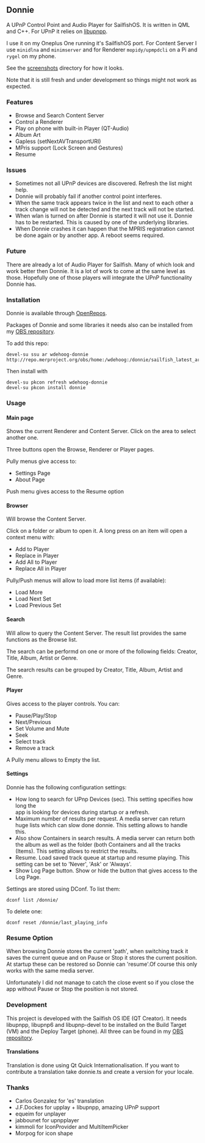 ## Donnie

A UPnP Control Point and Audio Player for SailfishOS. It is written in QML and C++. For UPnP it relies on [libupnpp](https://opensourceprojects.eu/p/libupnpp/).

I use it on my Oneplus One running it's SailfishOS port. For Content Server I use `minidlna` and `minimserver` and for Renderer `mopidy/upmpdcli` on a Pi and `rygel` on my phone.

See the [screenshots](https://github.com/wdehoog/donnie/tree/master/screenshots) directory for how it looks.

Note that it is still fresh and under development so things might not work as expected.

### Features
  * Browse and Search Content Server
  * Control a Renderer
  * Play on phone with built-in Player (QT-Audio)
  * Album Art
  * Gapless (setNextAVTransportURI)
  * MPris support (Lock Screen and Gestures)
  * Resume 

### Issues
  * Sometimes not all UPnP devices are discovered. Refresh the list might help.
  * Donnie will probably fail if another control point interferes.
  * When the same track appears twice in the list and next to each other a
    track change will not be detected and the next track will not be started.
  * When wlan is turned on after Donnie is started it will not use it. Donnie has to be restarted.
    This is caused by one of the underlying libraries.
  * When Donnie crashes it can happen that the MPRIS registration cannot be done again or by another app. A reboot seems required.

### Future
There are already a lot of Audio Player for Sailfish. Many of which look and work better then Donnie. It is a lot of work to come at the same level as those. Hopefully  one of those players will integrate the UPnP functionality Donnie has.


### Installation
Donnie is available through [OpenRepos](https://openrepos.net/content/wdehoog/donnie).

Packages of Donnie and some libraries it needs also can be installed from my [OBS repository]( http://repo.merproject.org/obs/home:/wdehoog:/donnie/sailfish_latest_armv7hl/). 

To add this repo:

```
devel-su ssu ar wdehoog-donnie http://repo.merproject.org/obs/home:/wdehoog:/donnie/sailfish_latest_armv7hl/
```

Then install with

```
devel-su pkcon refresh wdehoog-donnie
devel-su pkcon install donnie
```


###  Usage
#### Main page
Shows the current Renderer and Content Server. Click on the area to select another one.

Three buttons open the Browse, Renderer or Player pages.

Pully menus give access to:

  * Settings Page
  * About Page

Push menu gives access to the Resume option

#### Browser
Will browse the Content Server. 

Click on a folder or album to open it. A long press on an item will open a context menu with: 

  * Add to Player
  * Replace in Player
  * Add All to Player
  * Replace All in Player

Pully/Push menus will allow to load more list items (if available):

  * Load More
  * Load Next Set
  * Load Previous Set
  
#### Search
Will allow to query the Content Server. The result list provides the same functions as the Browse list.

The search can be performd on one or more of the following fields: Creator, Title, Album, Artist or Genre.

The search results can be grouped by Creator, Title, Album, Artist and Genre.

#### Player
Gives access to the player controls. You can:

  * Pause/Play/Stop
  * Next/Previous
  * Set Volume and Mute
  * Seek
  * Select track
  * Remove a track

A Pully menu allows to Empty the list.

#### Settings
Donnie has the following configuration settings:

  * How long to search for UPnp Devices (sec). This setting specifies how long the      
    app is looking for devices during startup or a refresh.
  * Maximum number of results per request. A media server can return huge lists
    which can slow done donnie. This setting allows to handle this.
  * Also show Containers in search results. A media server can return both the album
    as well as the folder (both Containers and all the tracks (Items). This setting
    allows to restrict the results.
  * Resume. Load saved track queue at startup and resume playing. This setting
    can be set to 'Never', 'Ask' or 'Always'.
  * Show Log Page button. Show or hide the button that gives access to the Log Page.

Settings are stored using DConf. To list them:

```
dconf list /donnie/
```

To delete one:

```
dconf reset /donnie/last_playing_info
```

### Resume Option
When browsing Donnie stores the current 'path', when switching track it saves the current queue and on Pause or Stop it stores the current position. At startup these can be restored so Donnie can 'resume'.Of course this only works with the same media server.

Unfortunately I did not manage to catch the close event so if you close the app without Pause or Stop the position is not stored.

### Development
This project is developed with the Sailfish OS IDE (QT Creator). It needs libupnpp, libupnp6 and libupnp-devel to be installed on the Build Target (VM) and the Deploy Target (phone). All three can be found in my [OBS repository]( http://repo.merproject.org/obs/home:/wdehoog:/donnie/sailfish_latest_armv7hl/).

#### Translations
Translation is done using Qt Quick Internationalisation. If you want to contribute a translation take donnie.ts and create a version for your locale.

### Thanks
  * Carlos Gonzalez for 'es' translation
  * J.F.Dockes for upplay + libupnpp, amazing UPnP support 
  * equeim for unplayer
  * jabbounet for upnpplayer 
  * kimmoli for IconProvider and MultiItemPicker
  * Morpog for icon shape
